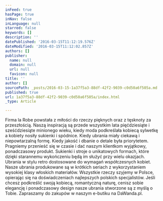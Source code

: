 ```yaml
---
inFeed: true
hasPage: true
inNav: false
inLanguage: null
starred: false
keywords: []
description: ''
datePublished: '2016-03-15T11:12:19.576Z'
dateModified: '2016-03-15T11:12:02.857Z'
authors: []
publisher:
  name: null
  domain: null
  url: null
  favicon: null
title: ''
author: []
sourcePath: _posts/2016-03-15-1a37f5a3-88df-42f2-9039-c0d50a6f505a.md
published: true
url: 1a37f5a3-88df-42f2-9039-c0d50a6f505a/index.html
_type: Article

---
```

Firma la Robe powstała z miłości do rzeczy pięknych oraz z tęsknoty za przeszłością. Naszą inspiracją są przede wszystkim lata pięćdziesiąte i sześćdziesiąte minionego wieku, kiedy moda podkreślała kobiecą sylwetkę a kobiety nosiły sukienki i spódnice. Kiedy ubrania miały ciekawą i niepowtarzalną formę. Kiedy jakość i dbanie o detale była priorytetem. Pragniemy przenieść się w czasie i dać naszym klientkom wyjątkowy, ponadczasowy produkt.
Sukienki i stroje o unikatowych formach, które dzięki starannemu wykończeniu będą im służyć przy wielu okazjach. Ubrania w stylu retro dostosowane do wymagań współczesnych kobiet.
Nasze ubrania produkowane są w krótkich seriach z wykorzystaniem wysokiej klasy włoskich materiałów. Wszystkie rzeczy szyjemy w Polsce, opierając się na doświadczeniach najlepszych polskich specjalistów.
Jeśli chcesz podkreślić swoją kobiecą, romantyczną naturę, cenisz sobie elegancję i ponadczasowy design nasze ubrania stworzone są z myślą o Tobie. Zapraszamy do zakupów w naszym e-butiku na DaWanda.pl.